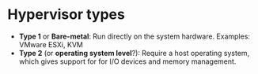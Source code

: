 # Hypervisor types
* **Type 1** or **Bare-metal**: Run directly on the system hardware. Examples: VMware ESXi, KVM
* **Type 2** (or **operating system level**?): Require a host operating system, which gives support for for I/O devices and memory management.
